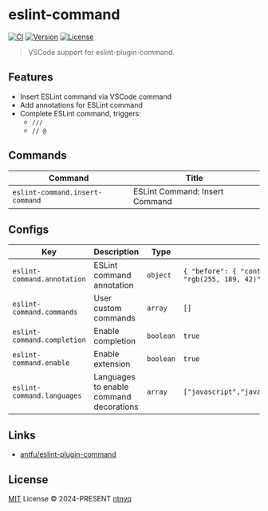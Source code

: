 # eslint-command

[![CI](https://github.com/ntnyq/eslint-command/workflows/CI/badge.svg)](https://github.com/ntnyq/eslint-command/actions)
[![Version](https://img.shields.io/github/v/release/ntnyq/eslint-command?include_prereleases&label=Visual%20Studio%20Marketplace)](https://marketplace.visualstudio.com/items?itemName=ntnyq.eslint-command)
[![License](https://img.shields.io/github/license/ntnyq/eslint-command)](https://github.com/ntnyq/eslint-command/blob/main/LICENSE)

> VSCode support for eslint-plugin-command.

## Features

- Insert ESLint command via VSCode command
- Add annotations for ESLint command
- Complete ESLint command, triggers:
  - `/// `
  - `// @`

## Commands

<!-- commands -->

| Command                         | Title                          |
| ------------------------------- | ------------------------------ |
| `eslint-command.insert-command` | ESLint Command: Insert Command |

<!-- commands -->

## Configs

<!-- configs -->

| Key                         | Description                             | Type      | Default                                                                                                             |
| --------------------------- | --------------------------------------- | --------- | ------------------------------------------------------------------------------------------------------------------- |
| `eslint-command.annotation` | ESLint command annotation               | `object`  | `{ "before": { "contentText": "🚀", "margin": "0 0.5em 0 0" }, "color": "rgb(255, 189, 42)", "cursor": "pointer" }` |
| `eslint-command.commands`   | User custom commands                    | `array`   | `[]`                                                                                                                |
| `eslint-command.completion` | Enable completion                       | `boolean` | `true`                                                                                                              |
| `eslint-command.enable`     | Enable extension                        | `boolean` | `true`                                                                                                              |
| `eslint-command.languages`  | Languages to enable command decorations | `array`   | `["javascript","javascriptreact","markdown","typescript","typescriptreact"]`                                        |

<!-- configs -->

## Links

- [antfu/eslint-plugin-command](https://github.com/antfu/eslint-plugin-command)

## License

[MIT](./LICENSE) License © 2024-PRESENT [ntnyq](https://github.com/ntnyq)
